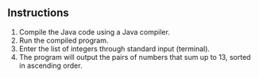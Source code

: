 ## Instructions

1. Compile the Java code using a Java compiler.
2. Run the compiled program.
3. Enter the list of integers through standard input (terminal).
4. The program will output the pairs of numbers that sum up to 13, sorted in ascending order.